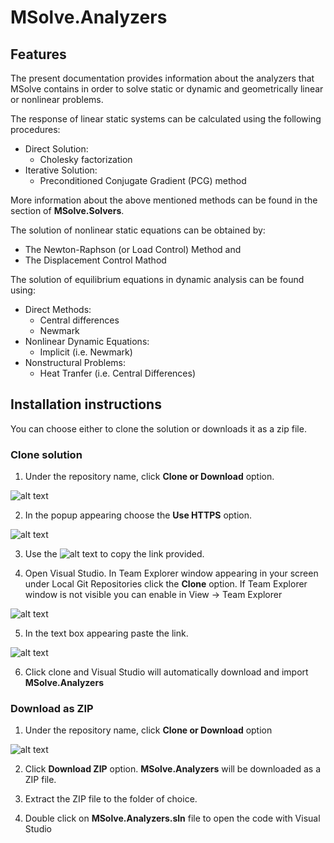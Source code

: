 # MSolve.Analyzers

## Features

The present documentation provides information about the analyzers that MSolve
contains in order to solve static or dynamic and geometrically linear or nonlinear 
problems.

The response of linear static systems can be calculated using the following
procedures:

- Direct Solution:
    - Cholesky factorization  
- Iterative Solution:
    - Preconditioned Conjugate Gradient (PCG) method

More information about the above mentioned methods can be found in the section of
**MSolve.Solvers**.

The solution of nonlinear static equations can be obtained by:

- The Newton-Raphson (or Load Control) Method and
- The Displacement Control Mathod

The solution of equilibrium equations in dynamic analysis can be found using:

- Direct Methods:
    - Central differences
    - Newmark
- Nonlinear Dynamic Equations:
    - Implicit (i.e. Newmark)
- Nonstructural Problems:
    - Heat Tranfer (i.e. Central Differences)

## Installation instructions
You can choose either to clone the solution or downloads it as a zip file.

### Clone solution
1. Under the repository name, click **Clone or Download** option.

![alt text](https://github.com/mgroupntua/MSolve.Edu/blob/master/Images/CloneOrDownload.png "1")

2. In the popup appearing choose the **Use HTTPS** option.

![alt text](https://github.com/mgroupntua/MSolve.Edu/blob/master/Images/2.png "2")

3. Use the ![alt text](https://github.com/mgroupntua/MSolve.Edu/blob/master/Images/3.png "3") to copy the link provided.

4. Open Visual Studio. In Team Explorer window appearing in your screen under Local Git Repositories click the **Clone** option. If Team Explorer window is not visible you can enable in View -> Team Explorer

  ![alt text](https://github.com/mgroupntua/MSolve.Edu/blob/master/Images/4.png "4")
  
5. In the text box appearing paste the link.

 ![alt text](https://github.com/mgroupntua/MSolve.Edu/blob/master/Images/5.png "5")

6. Click clone and Visual Studio will automatically download and import **MSolve.Analyzers**


### Download as ZIP
1. Under the repository name, click **Clone or Download** option

![alt text](https://github.com/mgroupntua/MSolve.Edu/blob/master/Images/CloneOrDownload.png "1")

2. Click **Download ZIP** option. **MSolve.Analyzers** will be downloaded as a ZIP file.

3. Extract the ZIP file to the folder of choice.

4. Double click on **MSolve.Analyzers.sln** file to open the code with Visual Studio






